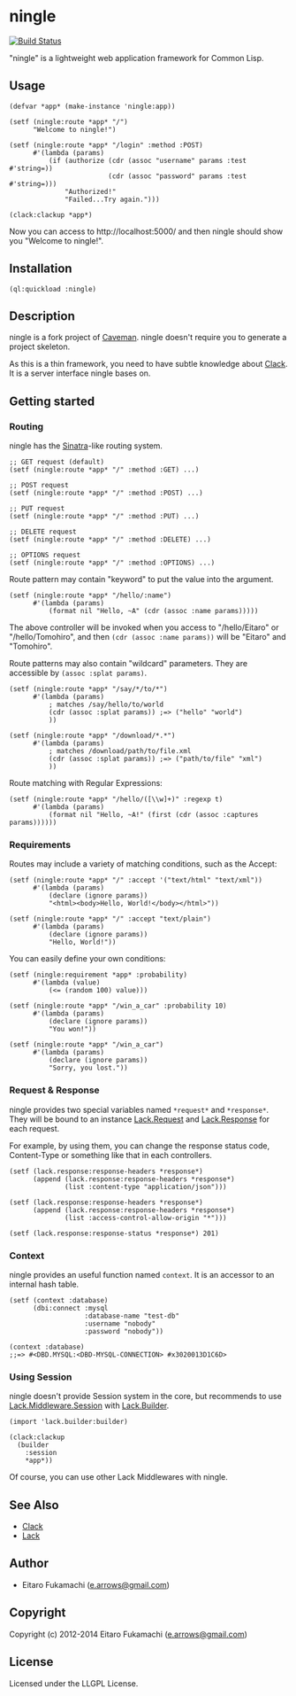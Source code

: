 # ningle

[![Build Status](https://travis-ci.org/fukamachi/ningle.svg?branch=master)](https://travis-ci.org/fukamachi/ningle)

"ningle" is a lightweight web application framework for Common Lisp.

## Usage

```common-lisp
(defvar *app* (make-instance 'ningle:app))

(setf (ningle:route *app* "/")
      "Welcome to ningle!")

(setf (ningle:route *app* "/login" :method :POST)
      #'(lambda (params)
          (if (authorize (cdr (assoc "username" params :test #'string=))
                         (cdr (assoc "password" params :test #'string=)))
              "Authorized!"
              "Failed...Try again.")))

(clack:clackup *app*)
```

Now you can access to http://localhost:5000/ and then ningle should show you "Welcome to ningle!".

## Installation

    (ql:quickload :ningle)

## Description

ningle is a fork project of [Caveman](http://fukamachi.github.com/caveman/). ningle doesn't require you to generate a project skeleton.

As this is a thin framework, you need to have subtle knowledge about [Clack](http://clacklisp.org). It is a server interface ningle bases on.

## Getting started

### Routing

ningle has the [Sinatra](http://www.sinatrarb.com/)-like routing system.

```common-lisp
;; GET request (default)
(setf (ningle:route *app* "/" :method :GET) ...)

;; POST request
(setf (ningle:route *app* "/" :method :POST) ...)

;; PUT request
(setf (ningle:route *app* "/" :method :PUT) ...)

;; DELETE request
(setf (ningle:route *app* "/" :method :DELETE) ...)

;; OPTIONS request
(setf (ningle:route *app* "/" :method :OPTIONS) ...)
```

Route pattern may contain "keyword" to put the value into the argument.

```common-lisp
(setf (ningle:route *app* "/hello/:name")
      #'(lambda (params)
          (format nil "Hello, ~A" (cdr (assoc :name params)))))
```

The above controller will be invoked when you access to "/hello/Eitaro" or "/hello/Tomohiro", and then `(cdr (assoc :name params))` will be "Eitaro" and "Tomohiro".

Route patterns may also contain "wildcard" parameters. They are accessible by `(assoc :splat params)`.

```common-lisp
(setf (ningle:route *app* "/say/*/to/*")
      #'(lambda (params)
          ; matches /say/hello/to/world
          (cdr (assoc :splat params)) ;=> ("hello" "world")
          ))

(setf (ningle:route *app* "/download/*.*")
      #'(lambda (params)
          ; matches /download/path/to/file.xml
          (cdr (assoc :splat params)) ;=> ("path/to/file" "xml")
          ))
```

Route matching with Regular Expressions:

```common-lisp
(setf (ningle:route *app* "/hello/([\\w]+)" :regexp t)
      #'(lambda (params)
          (format nil "Hello, ~A!" (first (cdr (assoc :captures params))))))
```

### Requirements

Routes may include a variety of matching conditions, such as the Accept:

```common-lisp
(setf (ningle:route *app* "/" :accept '("text/html" "text/xml"))
      #'(lambda (params)
          (declare (ignore params))
          "<html><body>Hello, World!</body></html>"))

(setf (ningle:route *app* "/" :accept "text/plain")
      #'(lambda (params)
          (declare (ignore params))
          "Hello, World!"))
```

You can easily define your own conditions:

```common-lisp
(setf (ningle:requirement *app* :probability)
      #'(lambda (value)
          (<= (random 100) value)))

(setf (ningle:route *app* "/win_a_car" :probability 10)
      #'(lambda (params)
          (declare (ignore params))
          "You won!"))

(setf (ningle:route *app* "/win_a_car")
      #'(lambda (params)
          (declare (ignore params))
          "Sorry, you lost."))
```

### Request & Response

ningle provides two special variables named `*request*` and `*response*`. They will be bound to an instance [Lack.Request](https://github.com/fukamachi/lack/blob/master/src/request.lisp#L33) and [Lack.Response](https://github.com/fukamachi/lack/blob/master/src/response.lisp#L19) for each request.

For example, by using them, you can change the response status code, Content-Type or something like that in each controllers.

```common-lisp
(setf (lack.response:response-headers *response*)
      (append (lack.response:response-headers *response*)
              (list :content-type "application/json")))

(setf (lack.response:response-headers *response*)
      (append (lack.response:response-headers *response*)
              (list :access-control-allow-origin "*")))

(setf (lack.response:response-status *response*) 201)
```

### Context

ningle provides an useful function named `context`. It is an accessor to an internal hash table.

```common-lisp
(setf (context :database)
      (dbi:connect :mysql
                   :database-name "test-db"
                   :username "nobody"
                   :password "nobody"))

(context :database)
;;=> #<DBD.MYSQL:<DBD-MYSQL-CONNECTION> #x3020013D1C6D>
```

### Using Session

ningle doesn't provide Session system in the core, but recommends to use [Lack.Middleware.Session](https://github.com/fukamachi/lack/blob/master/src/middleware/session.lisp#L20) with [Lack.Builder](https://github.com/fukamachi/lack/blob/master/src/builder.lisp#L62).

```common-lisp
(import 'lack.builder:builder)

(clack:clackup
  (builder
    :session
    *app*))
```

Of course, you can use other Lack Middlewares with ningle.

## See Also

* [Clack](http://clacklisp.org/)
* [Lack](https://github.com/fukamachi/lack)

## Author

* Eitaro Fukamachi (e.arrows@gmail.com)

## Copyright

Copyright (c) 2012-2014 Eitaro Fukamachi (e.arrows@gmail.com)

## License

Licensed under the LLGPL License.
